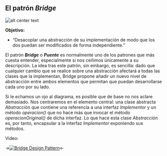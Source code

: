 ## El patrón *Bridge*

![alt center text](https://danielggarcia.files.wordpress.com/2014/03/031614_2328_patronesest1.png?w=620 "Logo Title Text 1")

**Objetivo:**

* “Desacoplar una abstracción de su implementación de modo que los dos puedan ser modificados de forma independiente.”

El patrón **_Bridge_** o **_Puente_** es normalmente uno de los patrones que más cuesta entender, especialmente si nos ceñimos únicamente a su descripción. La idea tras este patrón, sin embargo, es sencilla: dado que cualquier cambio que se realice sobre una abstracción afectará a todas las clases que la implementan, Bridge propone añadir un nuevo nivel de abstracción entre ambos elementos que permitan que puedan desarrollarse cada uno por su lado.
  
Si le echamos un ojo al diagrama, es posible que de base no nos aclare demasiado. Nos centraremos en el elemento central: una clase abstracta *Abstracción* que contiene una referencia a una interfaz *Implementor* y un método *operacion()* que no hace más que invocar el método *operacionOriginal()* de dicha interfaz. Lo que hace esta clase *Abstracción* es, por tanto, encapsular a la interfaz *Implementor* exponiendo sus métodos.

Video: 

->[![Bridge Design Pattern](http://img.youtube.com/vi/9jIgSsIfh_8/0.jpg)](https://www.youtube.com/watch?v=9jIgSsIfh_8)<-
